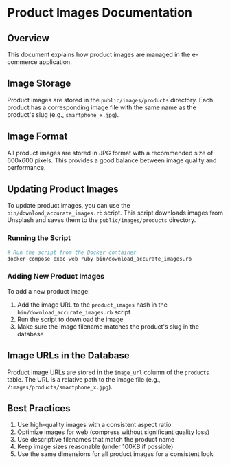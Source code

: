 # Product Images Documentation

## Overview

This document explains how product images are managed in the e-commerce application.

## Image Storage

Product images are stored in the `public/images/products` directory. Each product has a corresponding image file with the same name as the product's slug (e.g., `smartphone_x.jpg`).

## Image Format

All product images are stored in JPG format with a recommended size of 600x600 pixels. This provides a good balance between image quality and performance.

## Updating Product Images

To update product images, you can use the `bin/download_accurate_images.rb` script. This script downloads images from Unsplash and saves them to the `public/images/products` directory.

### Running the Script

```bash
# Run the script from the Docker container
docker-compose exec web ruby bin/download_accurate_images.rb
```

### Adding New Product Images

To add a new product image:

1. Add the image URL to the `product_images` hash in the `bin/download_accurate_images.rb` script
2. Run the script to download the image
3. Make sure the image filename matches the product's slug in the database

## Image URLs in the Database

Product image URLs are stored in the `image_url` column of the `products` table. The URL is a relative path to the image file (e.g., `/images/products/smartphone_x.jpg`).

## Best Practices

1. Use high-quality images with a consistent aspect ratio
2. Optimize images for web (compress without significant quality loss)
3. Use descriptive filenames that match the product name
4. Keep image sizes reasonable (under 100KB if possible)
5. Use the same dimensions for all product images for a consistent look
